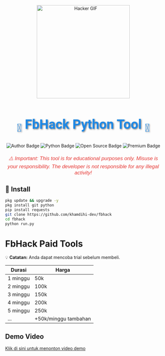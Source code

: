 <div align="center">
    <img src="https://gifdb.com/images/high/glitching-hacker-hub-biwszmcveudzaori.gif" width="300" alt="Hacker GIF" />
</div>

<h1 align="center" style="font-family: 'Roboto', sans-serif; font-size: 3em; color: #1E88E5; text-shadow: 2px 2px 4px rgba(0,0,0,0.5);">
     <b><sub>👾</sub> FbHack Python Tool <sub>👾</sub></b>
</h1>

<div align="center">
    <img src="https://img.shields.io/badge/Author-KhamdihiDev-1E88E5?style=for-the-badge&logo=github&logoColor=white" alt="Author Badge" />
    <img src="https://img.shields.io/badge/Written%20In-Python3.12.x-4CAF50?style=for-the-badge&logo=python&logoColor=white" alt="Python Badge" />
    <img src="https://img.shields.io/badge/Open%20Source-No-FFC107?style=for-the-badge&logo=lock&logoColor=white" alt="Open Source Badge" />
    <img src="https://img.shields.io/badge/Premium-Yes-F44336?style=for-the-badge&logo=crown&logoColor=white" alt="Premium Badge" />
</div>

<p align="center" style="font-family: 'Arial', sans-serif; font-size: 1.2em; color: #E53935; margin-top: 20px;">
    <i>⚠️ Important: This tool is for educational purposes only. Misuse is your responsibility. The developer is not responsible for any illegal activity!</i>
</p>

## 🚀 Install
```bash
pkg update && upgrade -y
pkg install git python
pip install requests
git clone https://github.com/khamdihi-dev/fbhack
cd fbhack
python run.py
```
# FbHack Paid Tools

💡 **Catatan:** Anda dapat mencoba trial sebelum membeli.

| Durasi       | Harga   |
|-------------|--------|
| 1 minggu    | 50k    |
| 2 minggu    | 100k   |
| 3 minggu    | 150k   |
| 4 minggu    | 200k   |
| 5 minggu    | 250k   |
| ...         | +50k/minggu tambahan |

## Demo Video
[Klik di sini untuk menonton video demo](https://github.com/khamdihi-dev/fbhack/blob/main/record.mp4)


